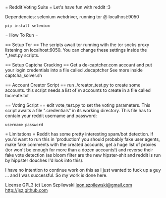 = Reddit Voting Suite =
Let's have fun with reddit :3


Dependencies: selenium webdriver, running tor @ localhost:9050

    pip install selenium

= How To Run =

== Setup Tor ==
The scripts await tor running with the tor socks proxy listening on localhost:9050. You can change these settings inside the *_test.py scripts.

== Setup Captcha Cracking ==
Get a de-captcher.com account and put your login credentials into a file called .decaptcher
See more inside captcha_solver.sh

== Account Creator Script ==
run ./creator_test.py to create some accounts. this script needs a list of <username> <password>\n accounts to create in a file called tocreate.txt

== Voting Script ==
edit vote_test.py to set the voting parameters.
This script awaits a file ".credentials" in its working directory. This file has to contain your reddit username and password:

    username password

= Limitations =
Reddit has some pretty interesting spam/bot detection. If you'd want to run this in 'production' you should probably fake user agents, make fake comments with the created accounts, get a huge list of proxies (tor won't be enough for more than a dozen accounts!) and reverse their fake vote detection (as bloom filter are the new hipster-shit and reddit is run by hippster douches I'd look into this). 

I have no intention to continue work on this as I just wanted to fuck up a guy ... and I was successful. So my work is done here.

License GPL3
(c) Leon Szpilewski
leon.szpilewski@gmail.com
http://jsz.github.com
